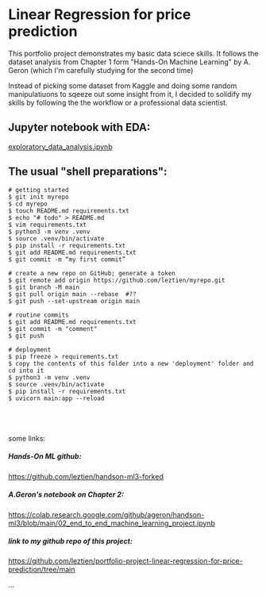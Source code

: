# Linear Regression for price prediction
This portfolio project demonstrates my basic data sciece skills.
It follows the dataset analysis from Chapter 1 form "Hands-On Machine Learning" by A. Geron (which I'm carefully studying for the second time)

Instead of picking some dataset from Kaggle and doing some random manipulatiuons to sqeeze out some insight from it, I decided to solidify my skills by following the the workflow or a professional data scientist.



## Jupyter notebook with EDA:
[exploratory_data_analysis.ipynb](/exploratory_data_analysis.ipynb)



## The usual "shell preparations":
```shell
# getting started
$ git init myrepo
$ cd myrepo
$ touch README.md requirements.txt
$ echo "# todo" > README.md
$ vim requirements.txt
$ python3 -m venv .venv
$ source .venv/bin/activate
$ pip install -r requirements.txt
$ git add README.md requirements.txt
$ git commit -m “my first commit”

# create a new repo on GitHub; generate a token
$ git remote add origin https://github.com/leztien/myrepo.git
$ git branch -M main
$ git pull origin main --rebase  #??
$ git push --set-upstream origin main

# routine commits
$ git add README.md requirements.txt
$ git commit -m "comment"
$ git push

# deployment
$ pip freeze > requirements.txt
$ copy the contents of this folder into a new 'deployment' folder and cd into it
$ python3 -m venv .venv
$ source .venv/bin/activate
$ pip install -r requirements.txt
$ uvicorn main:app --reload
```



<br><br><br>
some links:
##### Hands-On ML github:
https://github.com/leztien/handson-ml3-forked

##### A.Geron's notebook on Chapter 2:
https://colab.research.google.com/github/ageron/handson-ml3/blob/main/02_end_to_end_machine_learning_project.ipynb

##### link to my github repo of this project:
https://github.com/leztien/portfolio-project-linear-regression-for-price-prediction/tree/main

...

